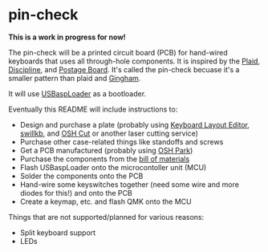 # pin-check

**This is a work in progress for now!**

The pin-check will be a printed circuit board (PCB) for hand-wired keyboards that uses all through-hole components. It is inspired by the [Plaid](https://github.com/hsgw/plaid), [Discipline](https://github.com/coseyfannitutti/discipline), and [Postage Board](https://github.com/LifeIsOnTheWire/Postage-Board/blob/master/README.md). It's called the pin-check becuase it's a smaller pattern than plaid and [Gingham](https://yiancar-designs.com/product/gingham/).

It will use [USBaspLoader](https://github.com/baerwolf/USBaspLoader) as a bootloader.

Eventually this README will include instructions to:

* Design and purchase a plate (probably using [Keyboard Layout Editor](http://www.keyboard-layout-editor.com/), [swillkb](http://builder.swillkb.com/), and [OSH Cut](https://app.oshcut.com/) or another laser cutting service)
* Purchase other case-related things like standoffs and screws
* Get a PCB manufactured (probably using [OSH Park](https://oshpark.com/))
* Purchase the components from the [bill of materials](bom.md)
* Flash USBaspLoader onto the microcontoller unit (MCU)
* Solder the components onto the PCB
* Hand-wire some keyswitches together (need some wire and more diodes for this!) and onto the PCB
* Create a keymap, etc. and flash QMK onto the MCU

Things that are not supported/planned for various reasons:

* Split keyboard support
* LEDs
